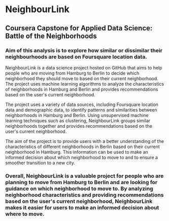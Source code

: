 # NeighbourLink
## Coursera Capstone for Applied Data Science: Battle of the Neighborhoods

### Aim of this analysis is to explore how similar or dissimilar their neighbourhoods are based on Foursquare location data.

NeighbourLink is a data science project hosted on GitHub that aims to help people who are moving from Hamburg to Berlin to decide which neighborhood they should move to based on their current neighborhood. The project uses machine learning algorithms to analyze the characteristics of neighborhoods in Hamburg and Berlin and provides recommendations based on the user's current neighborhood.

The project uses a variety of data sources, including Foursquare location data and demographic data, to identify patterns and similarities between neighborhoods in Hamburg and Berlin. Using unsupervised machine learning techniques such as clustering, NeighbourLink groups similar neighborhoods together and provides recommendations based on the user's current neighborhood.

The aim of the project is to provide users with a better understanding of the characteristics of different neighborhoods in Berlin based on their current neighborhood in Hamburg. This information can be used to make an informed decision about which neighborhood to move to and to ensure a smoother transition to a new city.

### Overall, NeighbourLink is a valuable project for people who are planning to move from Hamburg to Berlin and are looking for guidance on which neighborhood to move to. By analyzing neighborhood characteristics and providing recommendations based on the user's current neighborhood, NeighbourLink makes it easier for users to make an informed decision about where to move.
